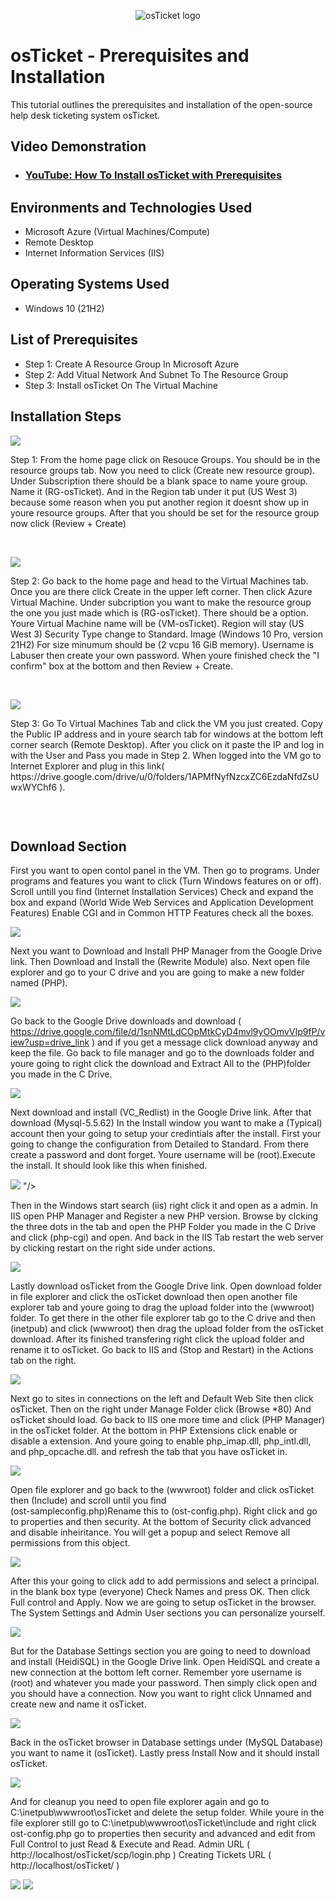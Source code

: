 <p align="center">
<img src="https://i.imgur.com/Clzj7Xs.png" alt="osTicket logo"/>
</p>

<h1>osTicket - Prerequisites and Installation</h1>
This tutorial outlines the prerequisites and installation of the open-source help desk ticketing system osTicket.<br />


<h2>Video Demonstration</h2>

- ### [YouTube: How To Install osTicket with Prerequisites](https://www.youtube.com)

<h2>Environments and Technologies Used</h2>

- Microsoft Azure (Virtual Machines/Compute)
- Remote Desktop
- Internet Information Services (IIS)

<h2>Operating Systems Used </h2>

- Windows 10</b> (21H2)

<h2>List of Prerequisites</h2>

- Step 1: Create A Resource Group In Microsoft Azure
- Step 2: Add Vitual Network And Subnet To The Resource Group
- Step 3: Install osTicket On The Virtual Machine


<h2>Installation Steps</h2>

<p>
 <img src="https://github.com/CoreyJeff/osticket-prereqs/assets/138095936/98524ac3-5b2b-426d-a1ed-ce40ba4396a9"
</p>
<p>
Step 1: From the home page click on Resouce Groups. You should be in the resource groups tab. Now you need to click (Create new resource group). Under Subscription there should be a blank space to name youre group. Name it (RG-osTicket). And in the Region tab under it put (US West 3) because some reason when you put another region it doesnt show up in youre resource groups. After that you should be set for the resource group now click (Review + Create)
</p>
<br />

<p>
<img src="https://github.com/CoreyJeff/osticket-prereqs/assets/138095936/b5102b98-8602-4c89-8af9-44baa70c8b3b"
"/>
</p>
<p>
Step 2: Go back to the home page and head to the Virtual Machines tab. Once you are there click Create in the upper left corner. Then click Azure Virtual Machine. Under subcription you want to make the resource group the one you just made which is (RG-osTicket). There should be a option. Youre Virtual Machine name will be (VM-osTicket). Region will stay (US West 3) Security Type change to Standard. Image (Windows 10 Pro, version 21H2) For size minumum should be (2 vcpu 16 GiB memory). Username is Labuser then create your own password. When youre finished check the "I confirm" box at the bottom and then Review + Create.
</p>
<br />

<p>
<img src="https://github.com/CoreyJeff/osticket-prereqs/assets/138095936/3096cf06-f613-4db2-bdd2-5b7a8bfd4c1b"
"/>
</p>
<p>
Step 3: Go To Virtual Machines Tab and click the VM you just created. Copy the Public IP address and in youre search tab for windows at the bottom left corner search (Remote Desktop). After you click on it paste the IP and log in with the User and Pass you made in Step 2. When logged into the VM go to Internet Explorer and plug in this link( https://drive.google.com/drive/u/0/folders/1APMfNyfNzcxZC6EzdaNfdZsUwxWYChf6 ).
</p>
<br />

<p>
<img
</p>
<p>
<h2>Download Section</h2>
 
 First you want to open contol panel in the VM. Then go to programs. Under programs and features you want to click (Turn Windows features on or off). Scroll untill you find (Internet Installation Services) Check and expand the box and expand (World Wide Web Services and Application Development Features) Enable CGI and in Common HTTP Features check all the boxes.
 
 <img src="https://github.com/CoreyJeff/osticket-prereqs/assets/138095936/210700ab-cfdb-4954-bd71-944f3d80c8f0"/>

 Next you want to Download and Install PHP Manager from the Google Drive link. Then Download and Install the (Rewrite Module) also. Next open file explorer and go to your C drive and you are going to make a new folder named (PHP).
 
 <img src="https://github.com/CoreyJeff/osticket-prereqs/assets/138095936/33b058de-1122-4054-a016-9ce509b2c5de"/>

 
 Go back to the Google Drive downloads and download ( https://drive.google.com/file/d/1snNMtLdCOpMtkCyD4mvl9yOOmvVIp9fP/view?usp=drive_link ) and if you get a message click download anyway and keep the file. Go back to file manager and go to the downloads folder and youre going to right click the download and Extract All to the (PHP)folder you made in the C Drive.
 
<img src="https://github.com/CoreyJeff/osticket-prereqs/assets/138095936/49fcf19f-ee70-4300-898a-aa0880ca9b7a"/>

 
 Next download and install (VC_Redlist) in the Google Drive link. After that download (Mysql-5.5.62) In the Install window you want to make a (Typical) account then your going to setup your credintials after the install. First your going to change the configuration from Detailed to Standard. From there create a password and dont forget. Youre username will be (root).Execute the install. It should look like this when finished.

<img src="https://github.com/CoreyJeff/osticket-prereqs/assets/138095936/59659562-bbab-4c7a-bb2a-dfba76d68436"/>
"/>
 
 Then in the Windows start search (iis) right click it and open as a admin. In IIS open PHP Manager and Register a new PHP version. Browse by clcking the three dots in the tab and open the PHP Folder you made in the C Drive and click (php-cgi) and open. And back in the IIS Tab restart the web server by clicking restart on the right side under actions. 
 
<img src="https://github.com/CoreyJeff/osticket-prereqs/assets/138095936/39e16742-734c-421d-8302-366d2cc36c34"/>


 Lastly download osTicket from the Google Drive link. Open download folder in file explorer and click the osTicket download then open another file explorer tab and youre going to drag the upload folder into the (wwwroot) folder. To get there in the other file explorer tab go to the C drive and then (inetpub) and click (wwwroot) then drag the upload folder from the osTicket download. After its finished transfering right click the upload folder and rename it to osTicket. Go back to IIS and (Stop and Restart) in the Actions tab on the right. 
 
<img src="https://github.com/CoreyJeff/osticket-prereqs/assets/138095936/26618407-4009-4c6a-b8f0-d13167a024f1" />

 
 Next go to sites in connections on the left and Default Web Site then click osTicket. Then on the right under Manage Folder click (Browse *80) And osTicket should load. Go back to IIS one more time and click (PHP Manager) in the osTicket folder. At the bottom in PHP Extensions click enable or disable a extension. And youre going to enable php_imap.dll, php_intl.dll, and php_opcache.dll. and refresh the tab that you have osTicket in. 
 
 <img src="https://github.com/CoreyJeff/osticket-prereqs/assets/138095936/69a4ec62-75e1-46ce-8044-479a9c33d94b"/>

 
 Open file explorer and go back to the (wwwroot) folder and click osTicket then (Include) and scroll until you find                      
 (ost-sampleconfig.php)Rename this to (ost-config.php). Right click and go to properties and then security. At the bottom of Security click advanced and disable inheiritance. You will get a popup and select Remove all permissions from this object.
 
 <img src="https://github.com/CoreyJeff/osticket-prereqs/assets/138095936/3e8775ba-90a3-4368-a0e3-0c492553b51a"/>

 
 After this your going to click add to add permissions and select a principal. in the blank box type (everyone) Check Names and press OK. Then click Full control and Apply. Now we are going to setup osTicket in the browser. The System Settings and Admin User sections you can personalize yourself.
 
<img src="https://github.com/CoreyJeff/osticket-prereqs/assets/138095936/1a048564-a0d4-4c3b-8a49-6bd13a59c19c"/>

 
 But for the Database Settings section you are going to need to download and install (HeidiSQL) in the Google Drive link. Open HeidiSQL and create a new connection at the bottom left corner. Remember yore username is (root) and whatever you made your password. Then simply click open and you should have a connection. Now you want to right click Unnamed and create new and name it osTicket.
 
<img src="https://github.com/CoreyJeff/osticket-prereqs/assets/138095936/86f509d5-3d41-41fc-bb78-e2f666067432"/>

 
 Back in the osTicket browser in Database settings under (MySQL Database) you want to name it (osTicket). Lastly press Install Now and it should install osTicket.
 
 <img src="https://github.com/CoreyJeff/osticket-prereqs/assets/138095936/f4118e2e-832a-450a-849a-94872997d7f7"/>

 
 And for cleanup you need to open file explorer again and go to C:\inetpub\wwwroot\osTicket and delete the setup folder. While youre in the file explorer still go to C:\inetpub\wwwroot\osTicket\include and right click ost-config.php go to properties then security and advanced and edit from Full Control to just Read & Execute and Read. Admin URL  ( http://localhost/osTicket/scp/login.php ) Creating Tickets URL  ( http://localhost/osTicket/ ) 

<img src="https://github.com/CoreyJeff/osticket-prereqs/assets/138095936/bee994e8-c358-4516-b8c4-be92de053e32"/>

<img src="https://github.com/CoreyJeff/osticket-prereqs/assets/138095936/bc8bd39c-84b9-4ec1-8939-ea8509c1d148"/>



